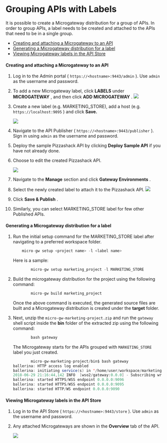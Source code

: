# Grouping APIs with Labels

It is possible to create a Microgateway distribution for a group of APIs. In order to group APIs, a label needs to be created and attached to the APIs that need to be in a single group.

-   [Creating and attaching a Microgateway to an API](#GroupingAPIswithLabels-CreatingandattachingaMicrogatewaytoanAPI)
-   [Generating a Microgateway distribution for a label](#GroupingAPIswithLabels-GeneratingaMicrogatewaydistributionforalabel)
-   [Viewing Microgateway labels in the API Store](#GroupingAPIswithLabels-ViewingMicrogatewaylabelsintheAPIStore)

#### Creating and attaching a Microgateway to an API

1.  Log in to the Admin portal ( `https://<hostname>:9443/admin` ). Use `admin` as the username and password.

2.  To add a new Microgateway label, click **LABELS** under **MICROGATEWAY** , and then click **ADD MICROGATEWAY** .
    ![](/assets/attachments/103333763/103333764.png)
3.  Create a new label (e.g. MARKETING\_STORE), add a host (e.g. `https://localhost:9095` ) and click **Save.**

    ![](/assets/attachments/103333763/103333765.png)

4.  Navigate to the API Publisher ( `https://<hostname>:9443/publisher` ). Sign in using `admin` as the username and password.
5.  Deploy the sample Pizzashack API by clicking **Deploy Sample API** if you have not already done.
6.  Choose to edit the created Pizzashack API.

    ![](/assets/attachments/103333763/103333766.png)

7.  Navigate to the **Manage** section and click **Gateway Environments** .

8.  Select the newly created label to attach it to the Pizzashack API.
    ![](/assets/attachments/103333763/103333767.png)
9.  Click **Save & Publish** .
10. Similarly, you can select MARKETING\_STORE label for few other Published APIs.

#### Generating a Microgateway distribution for a label

1.  Run the initial setup command for the MARKETING\_STORE label after navigating to a preferred workspace folder.

    ``` java
        micro-gw setup <project name> -l <label name> 
    ```

    Here is a sample:

    ``` java
            micro-gw setup marketing_project -l MARKETING_STORE 
    ```

2.  Build the microgateway distribution for the project using the following command:

    ``` java
            micro-gw build marketing_project
    ```

    Once the above command is executed, the generated source files are built and a Microgateway distribution is created under the **target** folder.

3.  Next, unzip the `micro-gw-marketing-project.zip` and run the `gateway` shell script inside the **bin** folder of the extracted zip using the following command:

    ``` java
            bash gateway 
    ```

    The Microgateway starts for the APIs grouped with `MARKETING_STORE` label you just created.

    ``` java
            micro-gw-marketing-project/bin$ bash gateway
    ballerina: HTTP access log enabled
    ballerina: initiating service(s) in '/home/user/workspace/marketing-project/target/micro-gw-marketing-project/exec/marketing-project.balx'
    2018-06-29 21:16:44,142 INFO  [wso2/gateway:0.0.0] - Subscribing writing method to event stream 
    ballerina: started HTTPS/WSS endpoint 0.0.0.0:9096
    ballerina: started HTTPS/WSS endpoint 0.0.0.0:9095
    ballerina: started HTTP/WS endpoint 0.0.0.0:9090
    ```
#### Viewing Microgateway labels in the API Store

1.  Log in to the API Store ( `https://<hostname>:9443/store` ). Use `admin` as the username and password.
2.  Any attached Microgateways are shown in the **Overview** tab of the API.

    ![](/assets/attachments/103333763/103333768.png)


